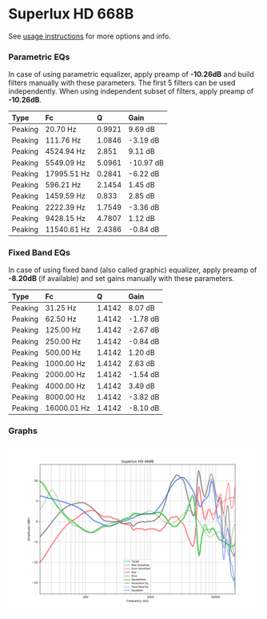 # Superlux HD 668B
See [usage instructions](https://github.com/jaakkopasanen/AutoEq#usage) for more options and info.

### Parametric EQs
In case of using parametric equalizer, apply preamp of **-10.26dB** and build filters manually
with these parameters. The first 5 filters can be used independently.
When using independent subset of filters, apply preamp of **-10.26dB**.

| Type    | Fc          |      Q | Gain      |
|:--------|:------------|:-------|:----------|
| Peaking | 20.70 Hz    | 0.9921 | 9.69 dB   |
| Peaking | 111.76 Hz   | 1.0846 | -3.19 dB  |
| Peaking | 4524.94 Hz  | 2.851  | 9.11 dB   |
| Peaking | 5549.09 Hz  | 5.0961 | -10.97 dB |
| Peaking | 17995.51 Hz | 0.2841 | -6.22 dB  |
| Peaking | 596.21 Hz   | 2.1454 | 1.45 dB   |
| Peaking | 1459.59 Hz  | 0.833  | 2.85 dB   |
| Peaking | 2222.39 Hz  | 1.7549 | -3.36 dB  |
| Peaking | 9428.15 Hz  | 4.7807 | 1.12 dB   |
| Peaking | 11540.61 Hz | 2.4386 | -0.84 dB  |

### Fixed Band EQs
In case of using fixed band (also called graphic) equalizer, apply preamp of **-8.20dB**
(if available) and set gains manually with these parameters.

| Type    | Fc          |      Q | Gain     |
|:--------|:------------|:-------|:---------|
| Peaking | 31.25 Hz    | 1.4142 | 8.07 dB  |
| Peaking | 62.50 Hz    | 1.4142 | -1.78 dB |
| Peaking | 125.00 Hz   | 1.4142 | -2.67 dB |
| Peaking | 250.00 Hz   | 1.4142 | -0.84 dB |
| Peaking | 500.00 Hz   | 1.4142 | 1.20 dB  |
| Peaking | 1000.00 Hz  | 1.4142 | 2.63 dB  |
| Peaking | 2000.00 Hz  | 1.4142 | -1.54 dB |
| Peaking | 4000.00 Hz  | 1.4142 | 3.49 dB  |
| Peaking | 8000.00 Hz  | 1.4142 | -3.82 dB |
| Peaking | 16000.01 Hz | 1.4142 | -8.10 dB |

### Graphs
![](./Superlux%20HD%20668B.png)